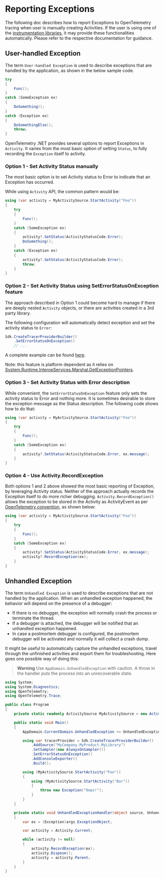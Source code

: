 # Reporting Exceptions

The following doc describes how to report Exceptions to OpenTelemetry tracing
when user is manually creating Activities. If the user is using one of the
[instrumentation
libraries](../extending-the-sdk/README.md#instrumentation-library), it may
provide these functionalities automatically. Please refer to the respective
documentation for guidance.

## User-handled Exception

The term `User-handled Exception` is used to describe exceptions that are
handled by the application, as shown in the below sample code.

```csharp
try
{
    Func();
}
catch (SomeException ex)
{
    DoSomething();
}
catch (Exception ex)
{
    DoSomethingElse();
    throw;
}
```

OpenTelemetry .NET provides several options to report Exceptions in `Activity`.
It varies from the most basic option of setting `Status`, to fully recording the
`Exception` itself to activity.

### Option 1 - Set Activity Status manually

The most basic option is to set Activity status to Error to indicate that an
Exception has occurred.

While using `Activity` API, the common pattern would be:

```csharp
using (var activity = MyActivitySource.StartActivity("Foo"))
{
    try
    {
        Func();
    }
    catch (SomeException ex)
    {
        activity?.SetStatus(ActivityStatusCode.Error);
        DoSomething();
    }
    catch (Exception ex)
    {
        activity?.SetStatus(ActivityStatusCode.Error);
        throw;
    }
}
```

### Option 2 - Set Activity Status using SetErrorStatusOnException feature

The approach described in Option 1 could become hard to manage if there are
deeply nested `Activity` objects, or there are activities created in a 3rd party
library.

The following configuration will automatically detect exception and set the
activity status to `Error`:

```csharp
Sdk.CreateTracerProviderBuilder()
    .SetErrorStatusOnException()
    // ...
```

A complete example can be found [here](./Program.cs).

Note: this feature is platform dependent as it relies on
[System.Runtime.InteropServices.Marshal.GetExceptionPointers](https://docs.microsoft.com/dotnet/api/system.runtime.interopservices.marshal.getexceptionpointers).

### Option 3 - Set Activity Status with Error description

While convenient, the `SetErrorStatusOnException` feature only sets the activity
status to Error and nothing more. It is sometimes desirable to store the
exception message as the Status description. The following code shows how to do
that:

```csharp
using (var activity = MyActivitySource.StartActivity("Foo"))
{
    try
    {
        Func();
    }
    catch (SomeException ex)
    {
        activity?.SetStatus(ActivityStatusCode.Error, ex.message);
    }
}
```

### Option 4 - Use Activity.RecordException

Both options 1 and 2 above showed the most basic reporting of Exception, by
leveraging Activity status. Neither of the approach actually records the
Exception itself to do more richer debugging. `Activity.RecordException()`
allows the exception to be stored in the Activity as ActivityEvent as per
[OpenTelemetry
convention](https://github.com/open-telemetry/semantic-conventions/blob/main/docs/exceptions/exceptions-spans.md),
as shown below:

```csharp
using (var activity = MyActivitySource.StartActivity("Foo"))
{
    try
    {
        Func();
    }
    catch (SomeException ex)
    {
        activity?.SetStatus(ActivityStatusCode.Error, ex.message);
        activity?.RecordException(ex);
    }
}
```

## Unhandled Exception

The term `Unhandled Exception` is used to describe exceptions that are not
handled by the application. When an unhandled exception happened, the behavior
will depend on the presence of a debugger:

* If there is no debugger, the exception will normally crash the process or
  terminate the thread.
* If a debugger is attached, the debugger will be notified that an unhandled
  exception happened.
* In case a postmortem debugger is configured, the postmortem debugger will be
  activated and normally it will collect a crash dump.

It might be useful to automatically capture the unhandled exceptions, travel
through the unfinished activities and export them for troubleshooting. Here goes
one possible way of doing this:

> **Warning**
> Use `AppDomain.UnhandledException` with caution. A throw in the
handler puts the process into an unrecoverable state.

```csharp
using System;
using System.Diagnostics;
using OpenTelemetry;
using OpenTelemetry.Trace;

public class Program
{
    private static readonly ActivitySource MyActivitySource = new ActivitySource("MyCompany.MyProduct.MyLibrary");

    public static void Main()
    {
        AppDomain.CurrentDomain.UnhandledException += UnhandledExceptionHandler;

        using var tracerProvider = Sdk.CreateTracerProviderBuilder()
            .AddSource("MyCompany.MyProduct.MyLibrary")
            .SetSampler(new AlwaysOnSampler())
            .SetErrorStatusOnException()
            .AddConsoleExporter()
            .Build();

        using (MyActivitySource.StartActivity("Foo"))
        {
            using (MyActivitySource.StartActivity("Bar"))
            {
                throw new Exception("Oops!");
            }
        }
    }

    private static void UnhandledExceptionHandler(object source, UnhandledExceptionEventArgs args)
    {
        var ex = (Exception)args.ExceptionObject;

        var activity = Activity.Current;

        while (activity != null)
        {
            activity.RecordException(ex);
            activity.Dispose();
            activity = activity.Parent;
        }
    }
}
```
